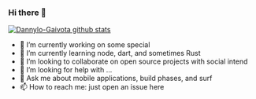 ### Hi there 👋
[![Dannylo-Gaivota github stats](https://github-readme-stats.vercel.app/api?username=dannylo-gaivota)](https://www.linkedin.com/in/dannylo-dangel-a07870164/)

- 🔭 I’m currently working on some special 
- 🌱 I’m currently learning node, dart, and sometimes Rust
- 👯 I’m looking to collaborate on open source projects with social intend
- 🤔 I’m looking for help with ...
- 💬 Ask me about mobile applications, build phases, and surf
- 📫 How to reach me: just open an issue here

